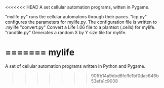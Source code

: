 <<<<<<< HEAD
A set cellular automation programs, witten in Pygame.

"mylife.py"   runs the cellular automatons through their paces.
"lcp.py"      configures the parameters for mylife.py. The configuration file is
              written to .mylife
"convert.py"  Convert a Life 1.06 file to a plantext (.cells) for mylife.   
"randtile.py" Generates a random X by Y size tile for mylife.

=======
mylife
======

A set of cellular automation programs written in Python and Pygame.
>>>>>>> 90ffb14a9dbd6fcffe1bf0dac646b53efa1c9008

